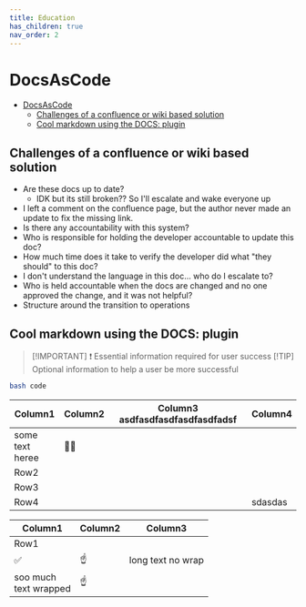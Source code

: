 ```yaml
---
title: Education
has_children: true
nav_order: 2
---
```


# DocsAsCode

- [DocsAsCode](#docsascode)
  - [Challenges of a confluence or wiki based solution](#challenges-of-a-confluence-or-wiki-based-solution)
  - [Cool markdown using the DOCS: plugin](#cool-markdown-using-the-docs-plugin)

## Challenges of a confluence or wiki based solution

- Are these docs up to date?
  - IDK but its still broken?? So I'll escalate and wake everyone up
- I left a comment on the confluence page, but the author never made an update to fix the missing link.
- Is there any accountability with this system?
- Who is responsible for holding the developer accountable to update this doc?
- How much time does it take to verify the developer did what "they should" to this doc?
- I don't understand the language in this doc... who do I escalate to?
- Who is held accountable when the docs are changed and no one approved the change, and it was not helpful?
- Structure around the transition to operations

## Cool markdown using the DOCS: plugin

> [!IMPORTANT] ❗
> Essential information required for user success
> [!TIP]
> Optional information to help a user be more successful

```bash
bash code
```

<!-- markdownlint-disable MD033 -->

| Column1              | Column2 | Column3 asdfasdfasdfasdfasdfadsf | Column4 |
| -------------------- | ------- | -------------------------------- | ------- |
| some text <br> heree | 👯💃    |                                  |         |
| Row2                 |         |                                  |         |
| Row3                 |         |                                  |         |
| Row4                 |         |                                  | sdasdas |

| Column1                    | Column2 | Column3           |
| -------------------------- | ------- | ----------------- |
| Row1                       |         |                   |
| ✅                         | ☝️      | long text no wrap |
| soo much <br> text wrapped | ☝️      |                   |

<!-- markdownlint-enable MD033 -->
